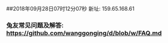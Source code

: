 ##2018年09月28日07时12分07秒 新址: 159.65.168.61
### 兔友常见问题及解答: https://github.com/wanggonging/d/blob/w/FAQ.md
